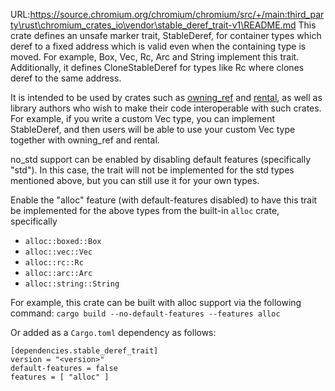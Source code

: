 URL:https://source.chromium.org/chromium/chromium/src/+/main:third_party\rust\chromium_crates_io\vendor\stable_deref_trait-v1\README.md
This crate defines an unsafe marker trait, StableDeref, for container types which deref to a fixed address which is valid even when the containing type is moved. For example, Box, Vec, Rc, Arc and String implement this trait. Additionally, it defines CloneStableDeref for types like Rc where clones deref to the same address.

It is intended to be used by crates such as [owning_ref](https://crates.io/crates/owning_ref) and [rental](https://crates.io/crates/rental), as well as library authors who wish to make their code interoperable with such crates. For example, if you write a custom Vec type, you can implement StableDeref, and then users will be able to use your custom Vec type together with owning_ref and rental.

no_std support can be enabled by disabling default features (specifically "std"). In this case, the trait will not be implemented for the std types mentioned above, but you can still use it for your own types.

Enable the "alloc" feature (with default-features disabled) to have this trait be implemented for the above types from the built-in `alloc` crate, specifically
* `alloc::boxed::Box`
* `alloc::vec::Vec`
* `alloc::rc::Rc`
* `alloc::arc::Arc`
* `alloc::string::String`

For example, this crate can be built with alloc support via the following command:
`cargo build --no-default-features --features alloc`

Or added as a `Cargo.toml` dependency as follows:
```
[dependencies.stable_deref_trait]
version = "<version>"
default-features = false
features = [ "alloc" ]
```
